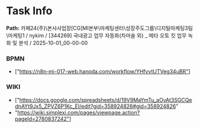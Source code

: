 # Task Info

**Path:** 카페24(주)\본사사업장\[CG]MI본부\마케팅센터\성장주도그룹\디지털마케팅3팀\마케팅1 / nykim / [344269] 국내광고 업무 자동화(차마솔 외) _ 메타 오토 킷 업무 녹화 및 분석 / 2025-10-01_00-00-00

### BPMN
- ["https://n8n-mi-017-web.hanpda.com/workflow/YHfvvtUTVeg34uBR"]

### WIKI
- ["https://docs.google.com/spreadsheets/d/19V9MaYmTu_aOvAt3SGCQednAYt9Jx5_ZPVZ6P1Kc_EI/edit?gid=358924826#gid=358924826"
- "https://wiki.simplexi.com/pages/viewpage.action?pageId=2780837242"]

